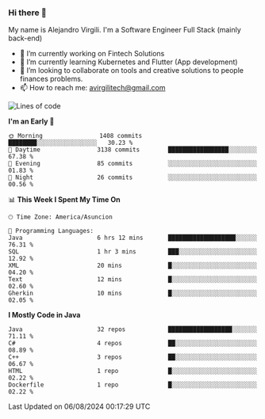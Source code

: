 ### Hi there 👋

My name is Alejandro Virgili. I'm a Software Engineer Full Stack (mainly back-end)


- 🔭 I’m currently working on Fintech Solutions
- 🌱 I’m currently learning Kubernetes and Flutter (App development)
- 👯 I’m looking to collaborate on tools and creative solutions to people finances problems.
- 📫 How to reach me: avirgilitech@gmail.com
  
<!--START_SECTION:waka-->
![Lines of code](https://img.shields.io/badge/From%20Hello%20World%20I%27ve%20Written-538.0%20thousand%20lines%20of%20code-blue)

**I'm an Early 🐤** 

```text
🌞 Morning                1408 commits        ████████░░░░░░░░░░░░░░░░░   30.23 % 
🌆 Daytime                3138 commits        █████████████████░░░░░░░░   67.38 % 
🌃 Evening                85 commits          ░░░░░░░░░░░░░░░░░░░░░░░░░   01.83 % 
🌙 Night                  26 commits          ░░░░░░░░░░░░░░░░░░░░░░░░░   00.56 % 
```


📊 **This Week I Spent My Time On** 

```text
🕑︎ Time Zone: America/Asuncion

💬 Programming Languages: 
Java                     6 hrs 12 mins       ███████████████████░░░░░░   76.31 % 
SQL                      1 hr 3 mins         ███░░░░░░░░░░░░░░░░░░░░░░   12.92 % 
XML                      20 mins             █░░░░░░░░░░░░░░░░░░░░░░░░   04.20 % 
Text                     12 mins             █░░░░░░░░░░░░░░░░░░░░░░░░   02.60 % 
Gherkin                  10 mins             █░░░░░░░░░░░░░░░░░░░░░░░░   02.05 % 
```

**I Mostly Code in Java** 

```text
Java                     32 repos            ██████████████████░░░░░░░   71.11 % 
C#                       4 repos             ██░░░░░░░░░░░░░░░░░░░░░░░   08.89 % 
C++                      3 repos             ██░░░░░░░░░░░░░░░░░░░░░░░   06.67 % 
HTML                     1 repo              █░░░░░░░░░░░░░░░░░░░░░░░░   02.22 % 
Dockerfile               1 repo              █░░░░░░░░░░░░░░░░░░░░░░░░   02.22 % 
```




 Last Updated on 06/08/2024 00:17:29 UTC
<!--END_SECTION:waka-->
